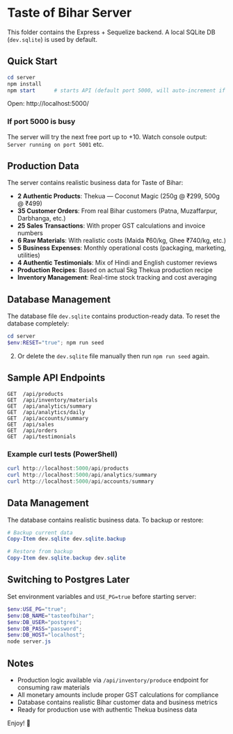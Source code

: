 # Taste of Bihar Server

This folder contains the Express + Sequelize backend. A local SQLite DB (`dev.sqlite`) is used by default.

## Quick Start

```powershell
cd server
npm install
npm start      # starts API (default port 5000, will auto-increment if busy)
```

Open: http://localhost:5000/

### If port 5000 is busy

The server will try the next free port up to +10. Watch console output: `Server running on port 5001` etc.

## Production Data

The server contains realistic business data for Taste of Bihar:

- **2 Authentic Products**: Thekua — Coconut Magic (250g @ ₹299, 500g @ ₹499)
- **35 Customer Orders**: From real Bihar customers (Patna, Muzaffarpur, Darbhanga, etc.)
- **25 Sales Transactions**: With proper GST calculations and invoice numbers
- **6 Raw Materials**: With realistic costs (Maida ₹60/kg, Ghee ₹740/kg, etc.)
- **5 Business Expenses**: Monthly operational costs (packaging, marketing, utilities)
- **4 Authentic Testimonials**: Mix of Hindi and English customer reviews
- **Production Recipes**: Based on actual 5kg Thekua production recipe
- **Inventory Management**: Real-time stock tracking and cost averaging

## Database Management

The database file `dev.sqlite` contains production-ready data. To reset the database completely:

```powershell
cd server
$env:RESET="true"; npm run seed
```

2. Or delete the `dev.sqlite` file manually then run `npm run seed` again.

## Sample API Endpoints

```text
GET  /api/products
GET  /api/inventory/materials
GET  /api/analytics/summary
GET  /api/analytics/daily
GET  /api/accounts/summary
GET  /api/sales
GET  /api/orders
GET  /api/testimonials
```

### Example curl tests (PowerShell)

```powershell
curl http://localhost:5000/api/products
curl http://localhost:5000/api/analytics/summary
curl http://localhost:5000/api/accounts/summary
```

## Data Management

The database contains realistic business data. To backup or restore:

```powershell
# Backup current data
Copy-Item dev.sqlite dev.sqlite.backup

# Restore from backup
Copy-Item dev.sqlite.backup dev.sqlite
```

## Switching to Postgres Later

Set environment variables and `USE_PG=true` before starting server:

```powershell
$env:USE_PG="true";
$env:DB_NAME="tasteofbihar";
$env:DB_USER="postgres";
$env:DB_PASS="password";
$env:DB_HOST="localhost";
node server.js
```

## Notes

- Production logic available via `/api/inventory/produce` endpoint for consuming raw materials
- All monetary amounts include proper GST calculations for compliance
- Database contains realistic Bihar customer data and business metrics
- Ready for production use with authentic Thekua business data

Enjoy! 🎉

